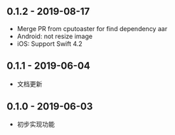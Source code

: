 ## 0.1.2 - 2019-08-17

* Merge PR from cputoaster for find dependency aar 
* Android: not resize image
* iOS: Support Swift 4.2

## 0.1.1 - 2019-06-04

* 文档更新

## 0.1.0 - 2019-06-03

* 初步实现功能